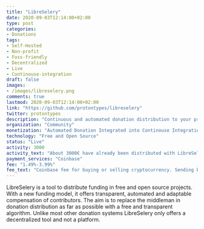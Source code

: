 ```yaml
---
title: "LibreSelery"
date: 2020-09-03T12:14:00+02:00
type: post
categories:
- Donations
tags:
- Self-Hosted
- Non-profit
- Foss-friendly
- Decentralized
- Live
- Continouse-integration
draft: false
images:
- /images/libreselery.png
comments: true
lastmod: 2020-09-03T12:14:00+02:00
link: "https://github.com/protontypes/libreselery"
twitter: protontypes
description: "Continuous and automated donation distribution to your project contributors and dependencies. Integrated into Github Actions"
organization: "Community"
monetization: "Automated Donation Integrated into Continouse Integration"
technology: "Free and Open Source"
status: "Live"
activity: 3000
activity_text: "About 3000€ have already been distributed with LibreSelery"
payment_services: "Coinbase"
fee: "1.49%-3.99%"
fee_text: "Coinbase fee for buying or selling cryptocurrency. Sending between coinbase wallets is for free."
---
```


LibreSelery is a tool to distribute funding in free and open source projects. With a new funding model, it offers transparent, automated and adaptable compensation of contributors. The aim is to replace the middleman in donation distribution as far as possible with a free and transparent algorithm. Unlike most other donation systems LibreSelery only offers a decentralized tool and not a platform.


